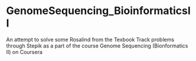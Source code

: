 # GenomeSequencing_BioinformaticsII

An attempt to solve some Rosalind from the Texbook Track problems through Stepik as a part of the course Genome Sequencing
(Bionformatics II) on Coursera 
